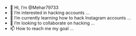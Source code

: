 - 👋 Hi, I’m @Mehar79733
- 👀 I’m interested in hacking accounts ...
- 🌱 I’m currently learning how to hack Instagram accounts ...
- 💞️ I’m looking to collaborate on hacking ...
- 📫 How to reach me my goal
...

<!---
Mehar79733/Mehar79733 is a ✨ special ✨ repository because its `README.md` (this file) appears on your GitHub profile.
You can click the Preview link to take a look at your changes.
--->
